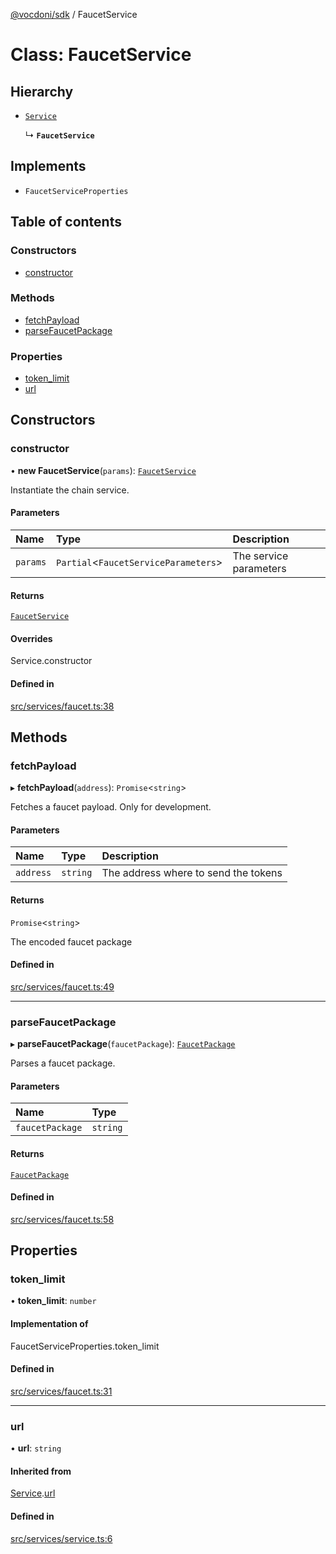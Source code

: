 [@vocdoni/sdk](/sdk) / FaucetService

# Class: FaucetService

## Hierarchy

- [`Service`](Service)

  ↳ **`FaucetService`**

## Implements

- `FaucetServiceProperties`

## Table of contents

### Constructors

- [constructor](FaucetService#constructor)

### Methods

- [fetchPayload](FaucetService#fetchpayload)
- [parseFaucetPackage](FaucetService#parsefaucetpackage)

### Properties

- [token\_limit](FaucetService.md#token_limit)
- [url](FaucetService#url)

## Constructors

### constructor

• **new FaucetService**(`params`): [`FaucetService`](FaucetService)

Instantiate the chain service.

#### Parameters

| Name | Type | Description |
| :------ | :------ | :------ |
| `params` | `Partial`\<`FaucetServiceParameters`\> | The service parameters |

#### Returns

[`FaucetService`](FaucetService)

#### Overrides

Service.constructor

#### Defined in

[src/services/faucet.ts:38](https://github.com/vocdoni/vocdoni-sdk/blob/179c92b4cecfec787d968dc02b519f64ee15c5d3/src/services/faucet.ts#L38)

## Methods

### fetchPayload

▸ **fetchPayload**(`address`): `Promise`\<`string`\>

Fetches a faucet payload. Only for development.

#### Parameters

| Name | Type | Description |
| :------ | :------ | :------ |
| `address` | `string` | The address where to send the tokens |

#### Returns

`Promise`\<`string`\>

The encoded faucet package

#### Defined in

[src/services/faucet.ts:49](https://github.com/vocdoni/vocdoni-sdk/blob/179c92b4cecfec787d968dc02b519f64ee15c5d3/src/services/faucet.ts#L49)

___

### parseFaucetPackage

▸ **parseFaucetPackage**(`faucetPackage`): [`FaucetPackage`](../sdk-reference#faucetpackage)

Parses a faucet package.

#### Parameters

| Name | Type |
| :------ | :------ |
| `faucetPackage` | `string` |

#### Returns

[`FaucetPackage`](../sdk-reference#faucetpackage)

#### Defined in

[src/services/faucet.ts:58](https://github.com/vocdoni/vocdoni-sdk/blob/179c92b4cecfec787d968dc02b519f64ee15c5d3/src/services/faucet.ts#L58)

## Properties

### token\_limit

• **token\_limit**: `number`

#### Implementation of

FaucetServiceProperties.token\_limit

#### Defined in

[src/services/faucet.ts:31](https://github.com/vocdoni/vocdoni-sdk/blob/179c92b4cecfec787d968dc02b519f64ee15c5d3/src/services/faucet.ts#L31)

___

### url

• **url**: `string`

#### Inherited from

[Service](Service.md).[url](Service#url)

#### Defined in

[src/services/service.ts:6](https://github.com/vocdoni/vocdoni-sdk/blob/179c92b4cecfec787d968dc02b519f64ee15c5d3/src/services/service.ts#L6)

